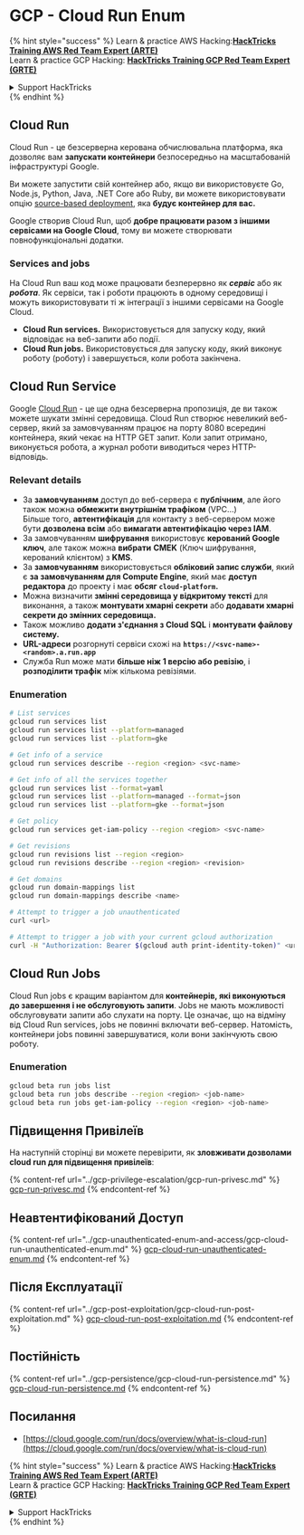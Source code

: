 # GCP - Cloud Run Enum

{% hint style="success" %}
Learn & practice AWS Hacking:<img src="../../../.gitbook/assets/image (1).png" alt="" data-size="line">[**HackTricks Training AWS Red Team Expert (ARTE)**](https://training.hacktricks.xyz/courses/arte)<img src="../../../.gitbook/assets/image (1).png" alt="" data-size="line">\
Learn & practice GCP Hacking: <img src="../../../.gitbook/assets/image (2).png" alt="" data-size="line">[**HackTricks Training GCP Red Team Expert (GRTE)**<img src="../../../.gitbook/assets/image (2).png" alt="" data-size="line">](https://training.hacktricks.xyz/courses/grte)

<details>

<summary>Support HackTricks</summary>

* Check the [**subscription plans**](https://github.com/sponsors/carlospolop)!
* **Join the** 💬 [**Discord group**](https://discord.gg/hRep4RUj7f) or the [**telegram group**](https://t.me/peass) or **follow** us on **Twitter** 🐦 [**@hacktricks\_live**](https://twitter.com/hacktricks\_live)**.**
* **Share hacking tricks by submitting PRs to the** [**HackTricks**](https://github.com/carlospolop/hacktricks) and [**HackTricks Cloud**](https://github.com/carlospolop/hacktricks-cloud) github repos.

</details>
{% endhint %}

## Cloud Run <a href="#reviewing-cloud-run-configurations" id="reviewing-cloud-run-configurations"></a>

Cloud Run - це безсерверна керована обчислювальна платформа, яка дозволяє вам **запускати контейнери** безпосередньо на масштабованій інфраструктурі Google.

Ви можете запустити свій контейнер або, якщо ви використовуєте Go, Node.js, Python, Java, .NET Core або Ruby, ви можете використовувати опцію [source-based deployment](https://cloud.google.com/run/docs/deploying-source-code), яка **будує контейнер для вас.**

Google створив Cloud Run, щоб **добре працювати разом з іншими сервісами на Google Cloud**, тому ви можете створювати повнофункціональні додатки.

### Services and jobs <a href="#services-and-jobs" id="services-and-jobs"></a>

На Cloud Run ваш код може працювати безперервно як _**сервіс**_ або як _**робота**_. Як сервіси, так і роботи працюють в одному середовищі і можуть використовувати ті ж інтеграції з іншими сервісами на Google Cloud.

* **Cloud Run services.** Використовується для запуску коду, який відповідає на веб-запити або події.
* **Cloud Run jobs.** Використовується для запуску коду, який виконує роботу (роботу) і завершується, коли робота закінчена.

## Cloud Run Service

Google [Cloud Run](https://cloud.google.com/run) - це ще одна безсерверна пропозиція, де ви також можете шукати змінні середовища. Cloud Run створює невеликий веб-сервер, який за замовчуванням працює на порту 8080 всередині контейнера, який чекає на HTTP GET запит. Коли запит отримано, виконується робота, а журнал роботи виводиться через HTTP-відповідь.

### Relevant details

* За **замовчуванням** доступ до веб-сервера є **публічним**, але його також можна **обмежити внутрішнім трафіком** (VPC...)\
Більше того, **автентифікація** для контакту з веб-сервером може бути **дозволена всім** або **вимагати автентифікацію через IAM**.
* За замовчуванням **шифрування** використовує **керований Google ключ**, але також можна **вибрати** **CMEK** (Ключ шифрування, керований клієнтом) з **KMS**.
* За **замовчуванням** використовується **обліковий запис служби**, який є **за замовчуванням для Compute Engine**, який має **доступ редактора** до проекту і має **обсяг `cloud-platform`.**
* Можна визначити **змінні середовища у відкритому тексті** для виконання, а також **монтувати хмарні секрети** або **додавати хмарні секрети до змінних середовища.**
* Також можливо **додати з'єднання з Cloud SQL** і **монтувати файлову систему.**
* **URL-адреси** розгорнуті сервіси схожі на **`https://<svc-name>-<random>.a.run.app`**
* Служба Run може мати **більше ніж 1 версію або ревізію**, і **розподілити трафік** між кількома ревізіями.

### Enumeration
```bash
# List services
gcloud run services list
gcloud run services list --platform=managed
gcloud run services list --platform=gke

# Get info of a service
gcloud run services describe --region <region> <svc-name>

# Get info of all the services together
gcloud run services list --format=yaml
gcloud run services list --platform=managed --format=json
gcloud run services list --platform=gke --format=json

# Get policy
gcloud run services get-iam-policy --region <region> <svc-name>

# Get revisions
gcloud run revisions list --region <region>
gcloud run revisions describe --region <region> <revision>

# Get domains
gcloud run domain-mappings list
gcloud run domain-mappings describe <name>

# Attempt to trigger a job unauthenticated
curl <url>

# Attempt to trigger a job with your current gcloud authorization
curl -H "Authorization: Bearer $(gcloud auth print-identity-token)" <url>
```
## Cloud Run Jobs

Cloud Run jobs є кращим варіантом для **контейнерів, які виконуються до завершення і не обслуговують запити**. Jobs не мають можливості обслуговувати запити або слухати на порту. Це означає, що на відміну від Cloud Run services, jobs не повинні включати веб-сервер. Натомість, контейнери jobs повинні завершуватися, коли вони закінчують свою роботу.

### Enumeration
```bash
gcloud beta run jobs list
gcloud beta run jobs describe --region <region> <job-name>
gcloud beta run jobs get-iam-policy --region <region> <job-name>
```
## Підвищення Привілеїв

На наступній сторінці ви можете перевірити, як **зловживати дозволами cloud run для підвищення привілеїв**:

{% content-ref url="../gcp-privilege-escalation/gcp-run-privesc.md" %}
[gcp-run-privesc.md](../gcp-privilege-escalation/gcp-run-privesc.md)
{% endcontent-ref %}

## Неавтентифікований Доступ

{% content-ref url="../gcp-unauthenticated-enum-and-access/gcp-cloud-run-unauthenticated-enum.md" %}
[gcp-cloud-run-unauthenticated-enum.md](../gcp-unauthenticated-enum-and-access/gcp-cloud-run-unauthenticated-enum.md)
{% endcontent-ref %}

## Після Експлуатації

{% content-ref url="../gcp-post-exploitation/gcp-cloud-run-post-exploitation.md" %}
[gcp-cloud-run-post-exploitation.md](../gcp-post-exploitation/gcp-cloud-run-post-exploitation.md)
{% endcontent-ref %}

## Постійність

{% content-ref url="../gcp-persistence/gcp-cloud-run-persistence.md" %}
[gcp-cloud-run-persistence.md](../gcp-persistence/gcp-cloud-run-persistence.md)
{% endcontent-ref %}

## Посилання

* [https://cloud.google.com/run/docs/overview/what-is-cloud-run](https://cloud.google.com/run/docs/overview/what-is-cloud-run)

{% hint style="success" %}
Learn & practice AWS Hacking:<img src="../../../.gitbook/assets/image (1).png" alt="" data-size="line">[**HackTricks Training AWS Red Team Expert (ARTE)**](https://training.hacktricks.xyz/courses/arte)<img src="../../../.gitbook/assets/image (1).png" alt="" data-size="line">\
Learn & practice GCP Hacking: <img src="../../../.gitbook/assets/image (2).png" alt="" data-size="line">[**HackTricks Training GCP Red Team Expert (GRTE)**<img src="../../../.gitbook/assets/image (2).png" alt="" data-size="line">](https://training.hacktricks.xyz/courses/grte)

<details>

<summary>Support HackTricks</summary>

* Check the [**subscription plans**](https://github.com/sponsors/carlospolop)!
* **Join the** 💬 [**Discord group**](https://discord.gg/hRep4RUj7f) or the [**telegram group**](https://t.me/peass) or **follow** us on **Twitter** 🐦 [**@hacktricks\_live**](https://twitter.com/hacktricks\_live)**.**
* **Share hacking tricks by submitting PRs to the** [**HackTricks**](https://github.com/carlospolop/hacktricks) and [**HackTricks Cloud**](https://github.com/carlospolop/hacktricks-cloud) github repos.

</details>
{% endhint %}
